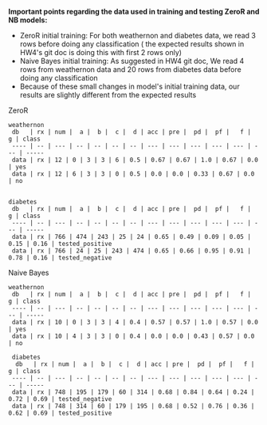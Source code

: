 **Important points regarding the data used in training and testing ZeroR and NB models:**

* ZeroR initial training: For both weathernon and diabetes data, we read 3 rows before doing any classification ( the expected results shown in HW4's git doc is doing this with first 2 rows only)
* Naive Bayes initial training: As suggested in HW4 git doc, We read 4 rows from weathernon data and 20 rows from diabetes data before doing any classification
* Because of these small changes in model's initial training data, our results are slightly different from the expected results


ZeroR
```
weathernon
 db   | rx | num |  a |  b |  c |  d | acc | pre |  pd |  pf |   f |   g | class
 ---- | -- | --- | -- | -- | -- | -- | --- | --- | --- | --- | --- | --- | -----
 data | rx | 12 | 0 | 3 | 3 | 6 | 0.5 | 0.67 | 0.67 | 1.0 | 0.67 | 0.0 | yes 
 data | rx | 12 | 6 | 3 | 3 | 0 | 0.5 | 0.0 | 0.0 | 0.33 | 0.67 | 0.0 | no 


diabetes
 db   | rx | num |  a |  b |  c |  d | acc | pre |  pd |  pf |   f |   g | class
 ---- | -- | --- | -- | -- | -- | -- | --- | --- | --- | --- | --- | --- | -----
 data | rx | 766 | 474 | 243 | 25 | 24 | 0.65 | 0.49 | 0.09 | 0.05 | 0.15 | 0.16 | tested_positive 
 data | rx | 766 | 24 | 25 | 243 | 474 | 0.65 | 0.66 | 0.95 | 0.91 | 0.78 | 0.16 | tested_negative 
```

Naive Bayes
```
weathernon
 db   | rx | num |  a |  b |  c |  d | acc | pre |  pd |  pf |   f |   g | class
 ---- | -- | --- | -- | -- | -- | -- | --- | --- | --- | --- | --- | --- | -----
 data | rx | 10 | 0 | 3 | 3 | 4 | 0.4 | 0.57 | 0.57 | 1.0 | 0.57 | 0.0 | yes
 data | rx | 10 | 4 | 3 | 3 | 0 | 0.4 | 0.0 | 0.0 | 0.43 | 0.57 | 0.0 | no

 diabetes
  db   | rx | num |  a |  b |  c |  d | acc | pre |  pd |  pf |   f |   g | class
 ---- | -- | --- | -- | -- | -- | -- | --- | --- | --- | --- | --- | --- | -----
 data | rx | 748 | 195 | 179 | 60 | 314 | 0.68 | 0.84 | 0.64 | 0.24 | 0.72 | 0.69 | tested_negative
 data | rx | 748 | 314 | 60 | 179 | 195 | 0.68 | 0.52 | 0.76 | 0.36 | 0.62 | 0.69 | tested_positive
 ```
